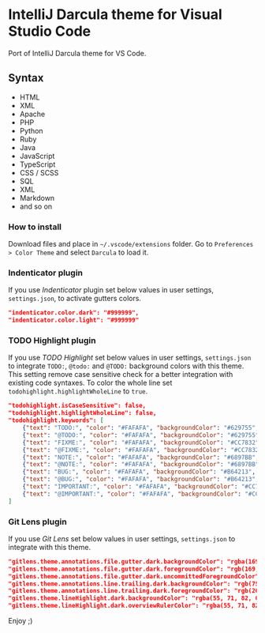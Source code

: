 # IntelliJ Darcula theme for Visual Studio Code

Port of IntelliJ Darcula theme for VS Code.

## Syntax
- HTML
- XML
- Apache
- PHP
- Python
- Ruby
- Java
- JavaScript
- TypeScript
- CSS / SCSS
- SQL
- XML
- Markdown
- and so on

### How to install
Download files and place in `~/.vscode/extensions` folder.
Go to `Preferences > Color Theme` and select `Darcula` to load it.

### Indenticator plugin

If you use *Indenticator* plugin set below values in user settings, `settings.json`, to activate gutters colors.

```JSON
"indenticator.color.dark": "#999999",
"indenticator.color.light": "#999999"
```

### TODO Highlight plugin

If you use *TODO Highlight* set below values in user settings, `settings.json` to integrate `TODO:`, `@todo:` and `@TODO:` background colors with this theme.
This setting remove case sensitive check for a better integration with existing code syntaxes.
To color the whole line set `todohighlight.highlightWholeLine` to `true`.

```JSON
"todohighlight.isCaseSensitive": false,
"todohighlight.highlightWholeLine": false,
"todohighlight.keywords": [
    {"text": "TODO:", "color": "#FAFAFA", "backgroundColor": "#629755", "overviewRulerColor": "#629755"},
    {"text": "@TODO:", "color": "#FAFAFA", "backgroundColor": "#629755", "overviewRulerColor": "#629755"},
    {"text": "FIXME:", "color": "#FAFAFA", "backgroundColor": "#CC7832", "overviewRulerColor": "#CC7832"},
    {"text": "@FIXME:", "color": "#FAFAFA", "backgroundColor": "#CC7832", "overviewRulerColor": "#CC7832"},
    {"text": "NOTE:", "color": "#FAFAFA", "backgroundColor": "#6897BB", "overviewRulerColor": "#6897BB"},
    {"text": "@NOTE:", "color": "#FAFAFA", "backgroundColor": "#6897BB", "overviewRulerColor": "#6897BB"},
    {"text": "BUG:", "color": "#FAFAFA", "backgroundColor": "#B64213", "overviewRulerColor": "#B64213"},
    {"text": "@BUG:", "color": "#FAFAFA", "backgroundColor": "#B64213", "overviewRulerColor": "#B64213"},
    {"text": "IMPORTANT:", "color": "#FAFAFA", "backgroundColor": "#CC78D1", "overviewRulerColor": "#CC78D1"},
    {"text": "@IMPORTANT:", "color": "#FAFAFA", "backgroundColor": "#CC78D1", "overviewRulerColor": "#CC78D1"}
]
```

### Git Lens plugin

If you use *Git Lens* set below values in user settings, `settings.json` to integrate with this theme.

```JSON
"gitlens.theme.annotations.file.gutter.dark.backgroundColor": "rgba(169, 183, 198, 0.075)",
"gitlens.theme.annotations.file.gutter.dark.foregroundColor": "rgb(169, 183, 198)",
"gitlens.theme.annotations.file.gutter.dark.uncommittedForegroundColor": "rgba(104, 151, 187, 0.6)",
"gitlens.theme.annotations.line.trailing.dark.backgroundColor": "rgb(75, 110, 175)",
"gitlens.theme.annotations.line.trailing.dark.foregroundColor": "rgb(201, 201, 201)",
"gitlens.theme.lineHighlight.dark.backgroundColor": "rgba(55, 71, 82, 0.6)",
"gitlens.theme.lineHighlight.dark.overviewRulerColor": "rgba(55, 71, 82, 0.6)"
```

Enjoy ;)
